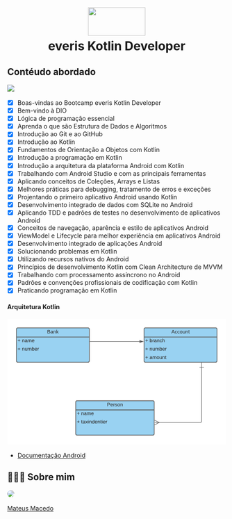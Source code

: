 <h1 align="center">
<img src="https://www.everis.com/sites/all/themes/everis/logo.png" width="132" height="65">
 <br>
 everis Kotlin Developer
</h1>

## Contéudo abordado 

<img width="100" src="https://storage.ning.com/topology/rest/1.0/file/get/1802504447?profile=RESIZE_1024x1024" class="align-full">

- [X] Boas-vindas ao Bootcamp everis Kotlin Developer
- [X] Bem-vindo à DIO
- [X] Lógica de programação essencial
- [X] Aprenda o que são Estrutura de Dados e Algoritmos
- [X] Introdução ao Git e ao GitHub
- [X] Introdução ao Kotlin
- [X] Fundamentos de Orientação a Objetos com Kotlin
- [X] Introdução a programação em Kotlin
- [X] Introdução a arquitetura da plataforma Android com Kotlin
- [X] Trabalhando com Android Studio e com as principais ferramentas
- [X] Aplicando conceitos de Coleções, Arrays e Listas
- [X] Melhores práticas para debugging, tratamento de erros e exceções
- [X] Projentando o primeiro aplicativo Android usando Kotlin
- [X] Desenvolvimento integrado de dados com SQLite no Android
- [X] Aplicando TDD e padrões de testes no desenvolvimento de aplicativos Android
- [X] Conceitos de navegação, aparência e estilo de aplicativos Android
- [X] ViewModel e Lifecycle para melhor experiência em aplicativos Android
- [X] Desenvolvimento integrado de aplicações Android
- [X] Solucionando problemas em Kotlin
- [X] Utilizando recursos nativos do Android
- [X] Princípios de desenvolvimento Kotlin com Clean Architecture de MVVM
- [X] Trabalhando com processamento assíncrono no Android
- [X] Padrões e convenções profissionais de codificação com Kotlin
- [X] Praticando programação em Kotlin 

#### Arquitetura Kotlin

<img src="https://github.com/MateusMaceedo/everis-kotlin-development/blob/main/img/kotlin-arquitetura.png?raw=true" alt="kotlin-arquitetura.png">

- [Documentação Android](https://developer.android.com/docs?hl=pt-br)

## 👨🏻‍🚀 Sobre mim
<a href="https://www.linkedin.com/in/mateus-macedo-937a32163/">
 <img style="border-radius:50%" width="100px; "src="https://avatars.githubusercontent.com/u/63172367?s=460&u=11fd26ea8a7f5663d7707d7ef254e4f8bfca1b05&v=4"/>
 <p>Mateus Macedo</p>
</a>
